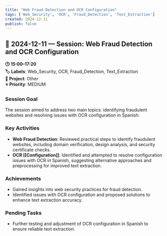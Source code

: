 ```yaml
---
title: "Web Fraud Detection and OCR Configuration"
tags: ['Web_Security', 'OCR', 'Fraud_Detection', 'Text_Extraction']
created: 2024-12-11
publish: false
---
```


## 📅 2024-12-11 — Session: Web Fraud Detection and OCR Configuration

**🕒 15:00–17:20**  
**🏷️ Labels**: Web_Security, OCR, Fraud_Detection, Text_Extraction  
**📂 Project**: Other  
**⭐ Priority**: MEDIUM  


### Session Goal
The session aimed to address two main topics: identifying fraudulent websites and resolving issues with OCR configuration in Spanish.

### Key Activities
- **Web Fraud Detection**: Reviewed practical steps to identify fraudulent websites, including domain verification, design analysis, and security certificate checks.
- **OCR [[Configuration]]**: Identified and attempted to resolve configuration issues with OCR in Spanish, suggesting alternative approaches and preprocessing for improved text extraction.

### Achievements
- Gained insights into web security practices for fraud detection.
- Identified issues with OCR configuration and proposed solutions to enhance text extraction accuracy.

### Pending Tasks
- Further testing and adjustment of OCR configuration in Spanish to ensure reliable text extraction.
